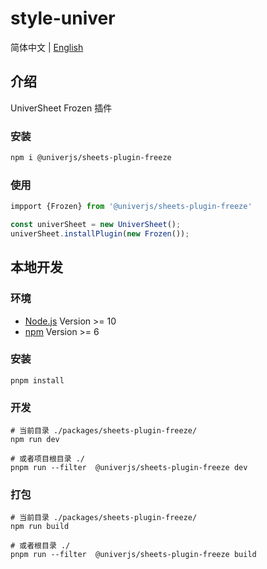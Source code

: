 # style-univer

简体中文 | [English](./README.md)

## 介绍

UniverSheet Frozen 插件

### 安装

```bash
npm i @univerjs/sheets-plugin-freeze
```

### 使用

```js
impport {Frozen} from '@univerjs/sheets-plugin-freeze'

const univerSheet = new UniverSheet();
univerSheet.installPlugin(new Frozen());
```

## 本地开发

### 环境

-   [Node.js](https://nodejs.org/en/) Version >= 10
-   [npm](https://www.npmjs.com/) Version >= 6

### 安装

```
pnpm install
```

### 开发

```
# 当前目录 ./packages/sheets-plugin-freeze/
npm run dev

# 或者项目根目录 ./
pnpm run --filter  @univerjs/sheets-plugin-freeze dev
```

### 打包

```
# 当前目录 ./packages/sheets-plugin-freeze/
npm run build

# 或者根目录 ./
pnpm run --filter  @univerjs/sheets-plugin-freeze build
```
